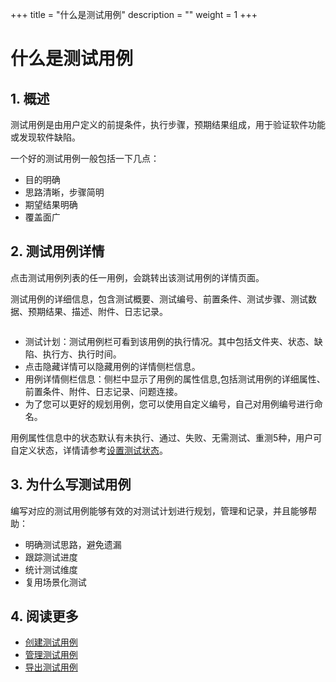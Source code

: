 +++
title = "什么是测试用例"
description = ""
weight = 1
+++

# 什么是测试用例

## 1. 概述

测试用例是由用户定义的前提条件，执行步骤，预期结果组成，用于验证软件功能或发现软件缺陷。

一个好的测试用例一般包括一下几点：

- 目的明确
- 思路清晰，步骤简明
- 期望结果明确
- 覆盖面广


## 2. 测试用例详情

点击测试用例列表的任一用例，会跳转出该测试用例的详情页面。

测试用例的详细信息，包含测试概要、测试编号、前置条件、测试步骤、测试数据、预期结果、描述、附件、日志记录。


<img src="https://file.open.hand-china.com/hsop-doc/doc_classify/0/c31f2021834c47b19e24c203f2a9ce49@image.png" alt="" width="auto" height="auto" />


- 测试计划：测试用例栏可看到该用例的执行情况。其中包括文件夹、状态、缺陷、执行方、执行时间。
- 点击隐藏详情可以隐藏用例的详情侧栏信息。
- 用例详情侧栏信息：侧栏中显示了用例的属性信息,包括测试用例的详细属性、前置条件、附件、日志记录、问题连接。
- 为了您可以更好的规划用例，您可以使用自定义编号，自己对用例编号进行命名。

用例属性信息中的状态默认有未执行、通过、失败、无需测试、重测5种，用户可自定义状态，详情请参考[设置测试状态](http://choerodon.io/zh/docs/user-guide/settings/test/)。

## 3. 为什么写测试用例

编写对应的测试用例能够有效的对测试计划进行规划，管理和记录，并且能够帮助：

 - 明确测试思路，避免遗漏
 - 跟踪测试进度
 - 统计测试维度
 - 复用场景化测试

## 4. 阅读更多

- [创建测试用例](../create)
- [管理测试用例](../manage)
- [导出测试用例](../import)
